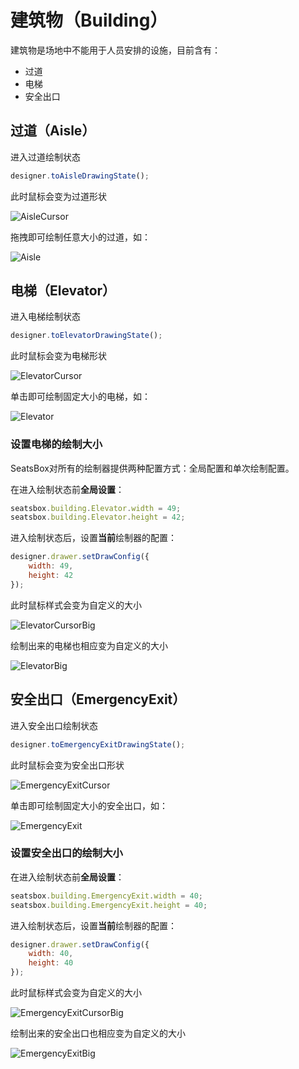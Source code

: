 # 建筑物（Building）
建筑物是场地中不能用于人员安排的设施，目前含有：

 - 过道
 - 电梯
 - 安全出口


## 过道（Aisle）
进入过道绘制状态
```javascript
designer.toAisleDrawingState();
```

此时鼠标会变为过道形状

![AisleCursor](http://zhoujianhui.bitbucket.org/seatsbox/aislecursor.png)

拖拽即可绘制任意大小的过道，如：

![Aisle](http://zhoujianhui.bitbucket.org/seatsbox/aisle.png)


## 电梯（Elevator）
进入电梯绘制状态
```javascript
designer.toElevatorDrawingState();
```

此时鼠标会变为电梯形状

![ElevatorCursor](http://zhoujianhui.bitbucket.org/seatsbox/elevatorcursor.png)

单击即可绘制固定大小的电梯，如：

![Elevator](http://zhoujianhui.bitbucket.org/seatsbox/elevator.png)

### 设置电梯的绘制大小
SeatsBox对所有的绘制器提供两种配置方式：全局配置和单次绘制配置。

在进入绘制状态前**全局设置**：
```javascript
seatsbox.building.Elevator.width = 49;
seatsbox.building.Elevator.height = 42;
```

进入绘制状态后，设置**当前**绘制器的配置：
```javascript
designer.drawer.setDrawConfig({
    width: 49,
    height: 42
});
```
此时鼠标样式会变为自定义的大小

![ElevatorCursorBig](http://zhoujianhui.bitbucket.org/seatsbox/elevatorcursor-big.png)

绘制出来的电梯也相应变为自定义的大小

![ElevatorBig](http://zhoujianhui.bitbucket.org/seatsbox/elevator-big.png)


## 安全出口（EmergencyExit）
进入安全出口绘制状态
```javascript
designer.toEmergencyExitDrawingState();
```

此时鼠标会变为安全出口形状

![EmergencyExitCursor](http://zhoujianhui.bitbucket.org/seatsbox/emergencyexitcursor.png)

单击即可绘制固定大小的安全出口，如：

![EmergencyExit](http://zhoujianhui.bitbucket.org/seatsbox/emergencyexit.png)

### 设置安全出口的绘制大小
在进入绘制状态前**全局设置**：
```javascript
seatsbox.building.EmergencyExit.width = 40;
seatsbox.building.EmergencyExit.height = 40;
```

进入绘制状态后，设置**当前**绘制器的配置：
```javascript
designer.drawer.setDrawConfig({
    width: 40,
    height: 40
});
```
此时鼠标样式会变为自定义的大小

![EmergencyExitCursorBig](http://zhoujianhui.bitbucket.org/seatsbox/emergencyexitcursor-big.png)

绘制出来的安全出口也相应变为自定义的大小

![EmergencyExitBig](http://zhoujianhui.bitbucket.org/seatsbox/emergencyexit-big.png)